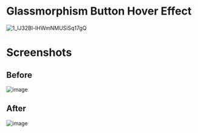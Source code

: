 # Glassmorphism Button Hover Effect

![1_lJ32Bl-lHWmNMUSiSq17gQ](https://user-images.githubusercontent.com/72864817/171863780-16f7afb7-32a5-4547-a427-23c8a8ed0524.png)

# Screenshots

## Before

![image](https://user-images.githubusercontent.com/72864817/177171331-baa75209-1af9-48b2-9294-fa0f2a8270b0.png)

## After

![image](https://user-images.githubusercontent.com/72864817/177171549-fbf1a154-d7a1-4bd9-82f7-5ea7554da238.png)



